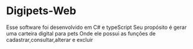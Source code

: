 # Digipets-Web
Esse software foi desenvolvido em C# e typeScript
Seu propósito é gerar uma carteira digital para pets
Onde ele possui as funções de cadastrar,consultar,alterar e excluir
